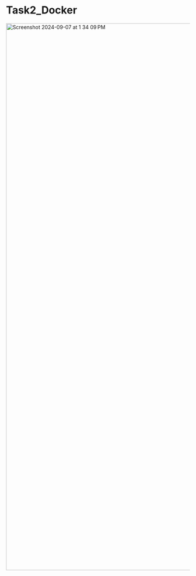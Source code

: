 # Task2_Docker

<img width="1495" alt="Screenshot 2024-09-07 at 1 34 09 PM" src="https://github.com/user-attachments/assets/7f7909a8-0590-46d2-9bbe-1d0161a632ec">

